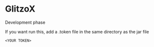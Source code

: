 # GlitzoX

Development phase


If you want run this, add a .token file in the same directory as the jar file
```plain
<YOUR TOKEN>
```
